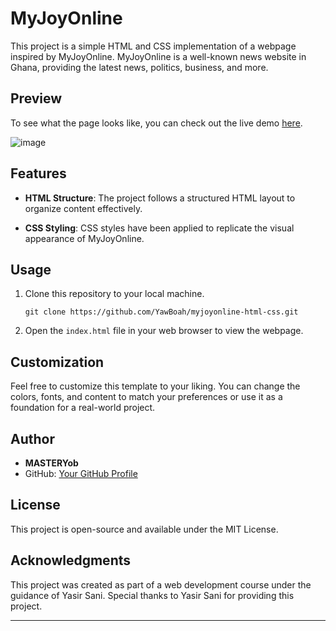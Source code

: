 # MyJoyOnline

This project is a simple HTML and CSS implementation of a webpage inspired by MyJoyOnline. MyJoyOnline is a well-known news website in Ghana, providing the latest news, politics, business, and more.

## Preview

To see what the page looks like, you can check out the live demo [here](https://yawboah.github.io/MyJoyOnline/).

![image](https://github.com/YawBoah/MyJoyOnline/assets/126890146/12034219-3f7a-4eb2-922a-4cd914960b14)

## Features

- **HTML Structure**: The project follows a structured HTML layout to organize content effectively.

- **CSS Styling**: CSS styles have been applied to replicate the visual appearance of MyJoyOnline.

## Usage

1. Clone this repository to your local machine.

   ```
   git clone https://github.com/YawBoah/myjoyonline-html-css.git
   ```

2. Open the `index.html` file in your web browser to view the webpage.

## Customization

Feel free to customize this template to your liking. You can change the colors, fonts, and content to match your preferences or use it as a foundation for a real-world project.

## Author

- **MASTERYob**
- GitHub: [Your GitHub Profile](https://github.com/YawBoah)

## License

This project is open-source and available under the MIT License.

## Acknowledgments

This project was created as part of a web development course under the guidance of Yasir Sani. Special thanks to Yasir Sani for providing this project.

---


